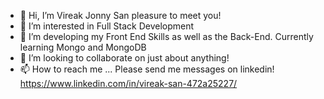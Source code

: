 - 👋 Hi, I’m Vireak Jonny San pleasure to meet you!
- 👀 I’m interested in Full Stack Development
- 🌱 I’m developing my Front End Skills as well as the Back-End. Currently learning Mongo and MongoDB
- 💞️ I’m looking to collaborate on just about anything!
- 📫 How to reach me ...
 Please send me messages on linkedin!
 https://www.linkedin.com/in/vireak-san-472a25227/

<!---
Kaeriv93/Kaeriv93 is a ✨ special ✨ repository because its `README.md` (this file) appears on your GitHub profile.
You can click the Preview link to take a look at your changes.
--->

